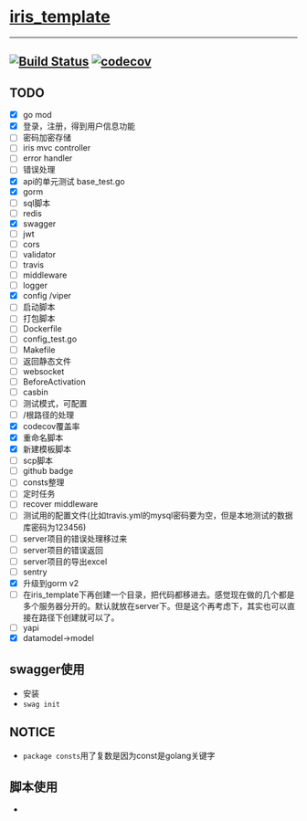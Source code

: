 # [iris_template](https://github.com/liguoqinjim/iris_template)

---
[![Build Status](https://travis-ci.org/liguoqinjim/iris_template.svg?branch=master)](https://travis-ci.org/liguoqinjim/iris_template)
[![codecov](https://codecov.io/gh/liguoqinjim/iris_template/branch/master/graph/badge.svg)](https://codecov.io/gh/liguoqinjim/iris_template)
---

## TODO
 - [x] go mod
 - [x] 登录，注册，得到用户信息功能
 - [ ] 密码加密存储
 - [ ] iris mvc controller
 - [ ] error handler
 - [ ] 错误处理
 - [x] api的单元测试 base_test.go
 - [x] gorm
 - [ ] sql脚本
 - [ ] redis
 - [x] swagger
 - [ ] jwt
 - [ ] cors
 - [ ] validator
 - [ ] travis
 - [ ] middleware
 - [ ] logger
 - [x] config /viper
 - [ ] 启动脚本
 - [ ] 打包脚本
 - [ ] Dockerfile
 - [ ] config_test.go
 - [ ] Makefile
 - [ ] 返回静态文件
 - [ ] websocket
 - [ ] BeforeActivation
 - [ ] casbin
 - [ ] 测试模式，可配置
 - [ ] /根路径的处理
 - [x] codecov覆盖率
 - [x] 重命名脚本
 - [x] 新建模板脚本
 - [ ] scp脚本
 - [ ] github badge
 - [ ] consts整理
 - [ ] 定时任务
 - [ ] recover middleware
 - [ ] 测试用的配置文件(比如travis.yml的mysql密码要为空，但是本地测试的数据库密码为123456)
 - [ ] server项目的错误处理移过来
 - [ ] server项目的错误返回
 - [ ] server项目的导出excel
 - [ ] sentry
 - [x] 升级到gorm v2
 - [ ] 在iris_template下再创建一个目录，把代码都移进去。感觉现在做的几个都是多个服务器分开的。默认就放在server下。但是这个再考虑下，其实也可以直接在路径下创建就可以了。
 - [ ] yapi
 - [x] datamodel->model

## swagger使用
 - 安装
 - `swag init`
 
## NOTICE
 - `package consts`用了复数是因为const是golang关键字

## 脚本使用
 - 
